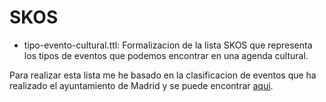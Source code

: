 # SKOS

- tipo-evento-cultural.ttl: Formalizacion de la lista SKOS que representa los tipos de eventos que podemos encontrar en una agenda cultural.

Para realizar esta lista me he basado en la clasificacion de eventos que ha realizado el ayuntamiento de Madrid y se puede encontrar [aqui](https://www.esmadrid.com/agenda-eventos-madrid).